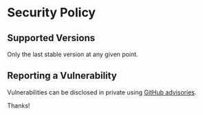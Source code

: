 # Security Policy

## Supported Versions

Only the last stable version at any given point.

## Reporting a Vulnerability

Vulnerabilities can be disclosed in private using
[GitHub advisories](https://github.com/micro/mu/security).

Thanks!
